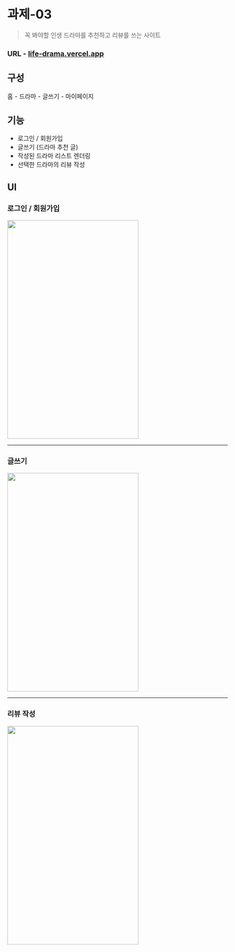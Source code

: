 # 과제-03

> 꼭 봐야할 인생 드라마를 추천하고 리뷰를 쓰는 사이트

### URL - [life-drama.vercel.app](https://life-drama.vercel.app)

## 구성

홈 - 드라마 - 글쓰기 - 마이페이지

## 기능

- 로그인 / 회원가입
- 글쓰기 (드라마 추천 글)
- 작성된 드라마 리스트 렌더링
- 선택한 드라마의 리뷰 작성

## UI

### 로그인 / 회원가입

<img src="https://github.com/minomad/life-drama/assets/131448929/1d7fdec1-f610-412b-ae31-c64dada61eb0" width="300px" height="500px"/>

---

### 글쓰기

<img src="https://github.com/minomad/life-drama/assets/131448929/2c11ca69-3794-453e-a261-8cf54e9a892b" width="300px" height="500px"/>

---

### 리뷰 작성

<img src="https://github.com/minomad/life-drama/assets/131448929/690333be-23fd-4ab4-bf0b-0801f8c317bb" width="300px" height="500px"/>
